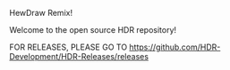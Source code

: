 HewDraw Remix!

Welcome to the open source HDR repository!

FOR RELEASES, PLEASE GO TO https://github.com/HDR-Development/HDR-Releases/releases
